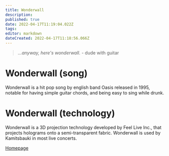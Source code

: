 ```yaml
---
title: Wonderwall
description: 
published: true
date: 2022-04-17T11:19:04.022Z
tags: 
editor: markdown
dateCreated: 2022-04-17T11:18:56.066Z
---
```


> *...anyway, here's wonderwall.* - dude with guitar

# Wonderwall (song)

Wonderwall is a hit pop song by english band Oasis released in 1995, notable for having simple guitar chords, and being easy to sing while drunk.

# Wonderwall (technology)

Wonderwall is a 3D projection technology developed by Feel Live Inc., that projects holograms onto a semi-transparent fabric. Wonderwall is used by Kamitsbauki in most live concerts.

[Homepage](https://feel-live.com/portfolio/wonderwall/)